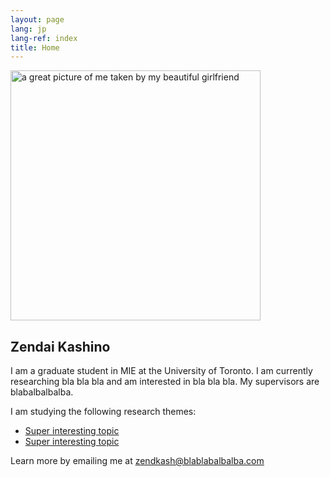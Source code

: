 ```yaml
---
layout: page
lang: jp
lang-ref: index
title: Home
---
```


<img src="IMG_20190101_150621.jpg" alt="a great picture of me taken by my beautiful girlfriend" width="400"/>


## Zendai Kashino

I am a graduate student in MIE at the University of Toronto. I am currently researching bla bla bla and am interested in bla bla bla. My supervisors are blabalbalbalba.


I am studying the following research themes:

* [Super interesting topic](../super-interesting-topic)
* [Super interesting topic](../super-interesting-topic)

Learn more by emailing me at zendkash@blablabalbalba.com
